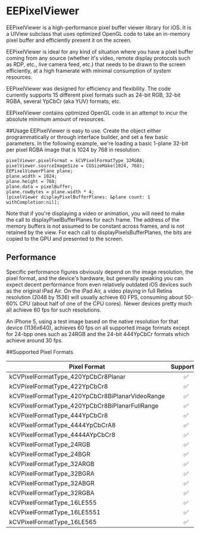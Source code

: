# EEPixelViewer
EEPixelViewer is a high-performance pixel buffer viewer library for iOS. It is a UIView subclass that uses optimized OpenGL code to take an in-memory pixel buffer and efficiently present it on the screen.

EEPixelViewer is ideal for any kind of situation where you have a pixel buffer coming from any source (whether it's video, remote display protocols such as RDP, etc., live camera feed, etc.) that needs to be drawn to the screen efficiently, at a high framerate with minimal consumption of system resources.

EEPixelViewer was designed for efficiency and flexibility. The code currently supports 15 different pixel formats such as 24-bit RGB, 32-bit RGBA, several YpCbCr (aka YUV) formats, etc.

EEPixelViewer contains optimized OpenGL code in an attempt to incur the absolute minimum amount of resources.

##Usage
EEPixelViewer is easy to use. Create the object either programmatically or through interface builder, and set a few basic parameters. In the following example, we're loading a basic 1-plane 32-bit per pixel RGBA image that is 1024 by 768 in resolution:
```
pixelViewer.pixelFormat = kCVPixelFormatType_32RGBA;
pixelViewer.sourceImageSize = CGSizeMake(1024, 768);
EEPixelViewerPlane plane;
plane.width = 1024;
plane.height = 768;
plane.data = pixelBuffer;
plane.rowBytes = plane.width * 4;
[pixelViewer displayPixelBufferPlanes: &plane count: 1 withCompletion:nil];
```
Note that if you're displaying a video or animation, you will need to make the call to displayPixelBufferPlanes for each frame. The address of the memory buffers is not assumed to be constant across frames, and is not retained by the view. For each call to displayPixelsBufferPlanes, the bits are copied to the GPU and presented to the screen.

## Performance

Specific performance figures obviously depend on the image resolution, the pixel format, and the device's hardware, but generally speaking you can expect decent performance from even relatively outdated iOS devices such as the original iPad Air. On the iPad Air, a video playing in full Retina resolution (2048 by 1536) will usually achieve 60 FPS, consuming about 50-60% CPU (about half of one of the CPU cores). Newer devices pretty much all achieve 60 fps for such resolutions.

An iPhone 5, using a test image based on the native resolution for that device (1136x640), achieves 60 fps on all supported image formats except for 24-bpp ones such as 24RGB and the 24-bit 444YpCbCr formats which achieve around 30 fps.

##Supported Pixel Formats

| Pixel Format                                   | Supported    | BPP | Planes |
| ---------------------------------------------- |:------------:|:---:|:------:|
| kCVPixelFormatType_420YpCbCr8Planar            | ✅           |  16  |  3|
| kCVPixelFormatType_422YpCbCr8            | ✅           |  16  | 1|
| kCVPixelFormatType_420YpCbCr8BiPlanarVideoRange            | ✅           |  16  | 2|
| kCVPixelFormatType_420YpCbCr8BiPlanarFullRange            | ✅           |  16  |   2|
| kCVPixelFormatType_444YpCbCr8            | ✅           |  24  |  1|
| kCVPixelFormatType_4444YpCbCrA8            | ✅           |  32  |  1|
| kCVPixelFormatType_4444AYpCbCr8            | ✅           |  32  |  1|
| kCVPixelFormatType_24RGB            | ✅           |  24|  1|
| kCVPixelFormatType_24BGR            | ✅           |  24|  1|
| kCVPixelFormatType_32ARGB            | ✅           |  32 |  1|
| kCVPixelFormatType_32BGRA            | ✅           |  32 |  1|
| kCVPixelFormatType_32ABGR            | ✅           |  32 |  1|
| kCVPixelFormatType_32RGBA            | ✅           |  32|1|
| kCVPixelFormatType_16LE555            | ✅           |  16  |  1|
| kCVPixelFormatType_16LE5551            | ✅           |  16  | 1|
| kCVPixelFormatType_16LE565            | ✅           |  16  |  1 |
